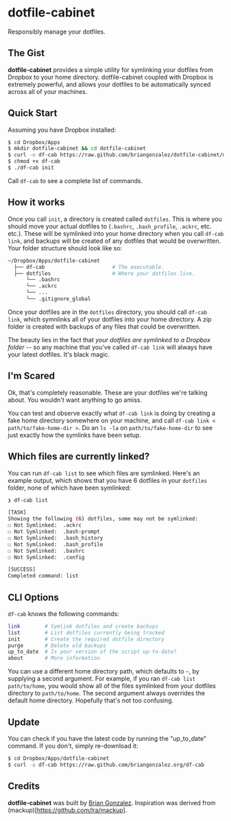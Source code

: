 dotfile-cabinet
===============
Responsibly manage your dotfiles.

The Gist
--------
**dotfile-cabinet** provides a simple utility for symlinking your dotfiles from Dropbox to your home directory. dotfile-cabinet coupled with Dropbox is extremely powerful, and allows your dotfiles to be automatically synced across all of your machines.

Quick Start
------------

Assuming you have Dropbox installed:

```bash
$ cd Dropbox/Apps                                                                     # Go into Dropbox folder.
$ mkdir dotfile-cabinet && cd dotfile-cabinet                                         # Make a place to live inside Dropbox.
$ curl -o df-cab https://raw.github.com/briangonzalez/dotfile-cabinet/master/df-cab   # Dowload df-cab file.
$ chmod +x df-cab                                                                     # Make it executable.
$ ./df-cab init                                                                       # Initialize df-cab's folder structure.
```

Call `df-cab` to see a complete list of commands.

How it works
------------

Once you call `init`, a directory is created called `dotfiles`. This is where you should move your actual dotfiles to (`.bashrc`, `.bash_profile`, `.ackrc`, etc. etc.). These will be symlinked into your home directory when you call `df-cab link`, and backups will be created of any dotfiles that would be overwritten. Your folder structure should look like so:

```bash
~/Dropbox/Apps/dotfile-cabinet
  ├── df-cab                      # The executable.
  ├── dotfiles                    # Where your dotfiles live.
      └── .bashrc
      └── .ackrc
      └── ...
      └── .gitignore_global
```

Once your dotfiles are in the `dotfiles` directory, you should call `df-cab link`, which symnlinks all of your dotfiles into your home directory. A zip folder is created with backups of any files that could be overwritten.

The beauty lies in the fact that *your dotfiles are symlinked to a Dropbox folder* -- so any machine that you've called `df-cab link` will always have your latest dotfiles. It's black magic.

I'm Scared
----------

Ok, that's completely reasonable. These are your dotfiles we're talking about. You wouldn't want anything to go amiss.

You can test and observe exactly what `df-cab link` is doing by creating a fake home directory somewhere on your machine, and call `df-cab link < path/to/fake-home-dir >`. Do an `ls -la` on `path/to/fake-home-dir` to see just exactly how the symlinks have been setup. 


Which files are currently linked?
---------------------------------

You can run `df-cab list` to see which files are symlinked. Here's an example output, which shows that you have 6 dotfiles in your `dotfiles` folder, none of which have been symlinked:

```bash
❯ df-cab list

[TASK]
Showing the following (6) dotfiles, some may not be symlinked:
☐ Not Symlinked:  .ackrc
☐ Not Symlinked:  .bash-prompt
☐ Not Symlinked:  .bash_history
☐ Not Symlinked:  .bash_profile
☐ Not Symlinked:  .bashrc
☐ Not Symlinked:  .config

[SUCCESS]
Completed command: list
```

CLI Options
-----------

`df-cab` knows the following commands:

```bash
link        # Symlink dotfiles and create backups
list        # List dotfiles currently being tracked
init        # Create the required dotfile directory
purge       # Delete old backups
up_to_date  # Is your version of the script up-to-date?
about       # More information
```

You can use a different home directory path, which defaults to `~`, by supplying a second argument. For example, if you ran `df-cab list path/to/home`, you would show all of the files symlinked from your dotfiles directory to `path/to/home`. The second argument always overrides the default home directory. Hopefully that's not too confusing.  

Update
------
You can check if you have the latest code by running the "up_to_date" command. If you don't, simply re-download it: 

```bash
$ cd Dropbox/Apps/dotfile-cabinet
$ curl -o df-cab https://raw.github.com/briangonzalez.org/df-cab 
```

Credits
-------
**dotfile-cabinet** was built by [Brian Gonzalez](http://briangonzalez.org). Inspiration was derived from (mackup)[https://github.com/lra/mackup].

